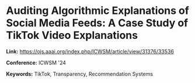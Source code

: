 # Auditing Algorithmic Explanations of Social Media Feeds: A Case Study of TikTok Video Explanations

**Link:** <https://ojs.aaai.org/index.php/ICWSM/article/view/31376/33536>

**Conference:** ICWSM '24

**Keywords:** TikTok, Transparency, Recommendation Systems



